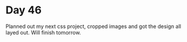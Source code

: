 # Day 46

Planned out my next css project, cropped images and got the design all layed out. Will finish tomorrow.
